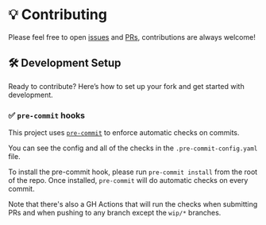 # 💡 Contributing

Please feel free to open [issues] and [PRs], contributions are always welcome!

## 🛠️ Development Setup

Ready to contribute? Here’s how to set up your fork and get started with
development.

### ✅ `pre-commit` hooks

This project uses [`pre-commit`] to enforce automatic checks on commits.

You can see the config and all of the checks in the `.pre-commit-config.yaml`
file.

To install the pre-commit hook, please run `pre-commit install` from the root
of the repo. Once installed, `pre-commit` will do automatic checks on every
commit.

Note that there's also a GH Actions that will run the checks when submitting
PRs and when pushing to any branch except the `wip/*` branches.

[PRs]: ../../pulls
[issues]: ../../issues
[`pre-commit`]: https://pre-commit.com
